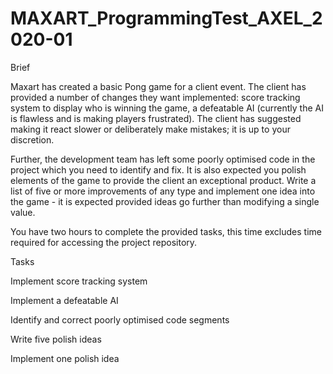 # MAXART_ProgrammingTest_AXEL_2020-01

Brief

Maxart has created a basic Pong game for a client event. The client has provided a number of changes they want implemented: score tracking system to display who is winning the game, a defeatable AI (currently the AI is flawless and is making players frustrated). The client has suggested making it react slower or deliberately make mistakes; it is up to your discretion.

Further, the development team has left some poorly optimised code in the project which you need to identify and fix. It is also expected you polish elements of the game to provide the client an exceptional product. Write a list of five or more improvements of any type and implement one idea into the game - it is expected provided ideas go further than modifying a single value.

You have two hours to complete the provided tasks, this time excludes time required for accessing the project repository.

Tasks

  Implement score tracking system

  Implement a defeatable AI

  Identify and correct poorly optimised code segments

  Write five polish ideas

  Implement one polish idea
